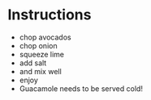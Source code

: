 # Instructions

* chop avocados
* chop onion
* squeeze lime
* add salt
* and mix well
* enjoy
* Guacamole needs to be served cold!
